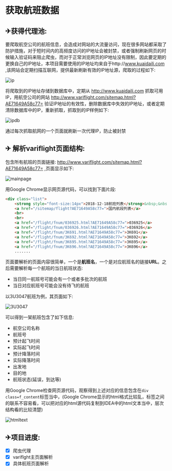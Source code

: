 # 获取航班数据

## ✈获得代理池:

要爬取航空公司的航班信息，会造成对网站的大流量访问，现在很多网站都采取了防护措施，对于短时间内的高频度访问的IP地址会被封禁，或者强制刷新网页的时候输入验证码来阻止爬虫，而对于正常浏览网页的IP地址没有限制，因此要定期的更换自己的IP地址，本项目需要使用的IP地址均来自于http://www.kuaidaili.com ,该网站会定期扫描互联网，提供最新刷新有效的IP地址源，爬取的过程如下:

![ip](https://github.com/DotDashDotDash/CanWeFly/blob/master/extras/resources/ip.gif)

将爬取到的IP地址存储到数据库中，定期从 http://www.kuaidaili.com 抓取可用IP，用航空公司的网站 http://www.variflight.com/sitemap.html?AE71649A58c77= 验证IP地址的有效性，删除数据库中失效的IP地址，或者定期清除数据库中的IP，重新抓取，抓取到的IP样例如下:

![ipdb](https://github.com/DotDashDotDash/CanWeFly/blob/master/extras/resources/ipdb.png) 

通过每次抓取航网的一个页面就刷新一次代理IP，防止被封禁

## ✈ 解析variflight页面结构:

包含所有航班的页面链接: http://www.variflight.com/sitemap.html?AE71649A58c77= ,页面显示如下:

![mainpage](https://github.com/DotDashDotDash/CanWeFly/blob/master/extras/resources/mainpage.png)

用Google Chrome显示网页源代码，可以找到下面片段:

```html
<div class="list">
    <strong style="font-size:14px">2018-12-18航班列表</strong>&nbsp;&nbsp;&nbsp;&nbsp;
    <a href="/sitemap/flight?AE71649A58c77=">国内航段列表</a>
    <br>
    <br>
    <a href="/flight/fnum/036925.html?AE71649A58c77=">036925</a>
    <a href="/flight/fnum/036926.html?AE71649A58c77=">036926</a>
    <a href="/flight/fnum/3K691.html?AE71649A58c77=">3K691</a>
    <a href="/flight/fnum/3K692.html?AE71649A58c77=">3K692</a>
    <a href="/flight/fnum/3K695.html?AE71649A58c77=">3K695</a>
    <a href="/flight/fnum/3K696.html?AE71649A58c77=">3K696</a>
    .......
```

页面要解析的页面内容很简单，一个是**航班名**，一个是对应航班名的链接**URL**。之后需要解析每一个航班的当日航班状态:

* 当日同一航班号可能会有一个或者多批次的航班
* 当日对应航班号可能会没有待飞的航班

以3U3047航班为例，其页面如下:

![3U3047](https://github.com/DotDashDotDash/CanWeFly/blob/master/extras/resources/3U3047.png)

可以得到一架航班包含了如下信息:

* 航空公司名称
* 航班号
* 预计起飞时间
* 实际起飞时间
* 预计降落时间
* 实际降落时间
* 出发地
* 目的地
* 航班状态(延误，到达等)

用Google Chrome检查网页源代码，观察得到上述对应的信息包含在`div class=f_content`标签当中，(Google Chrome显示的html格式比较乱，标签之间的联系不容易看，可以把对应的html源代码复制到IDEA中的html文本当中，层次结构看的比较清楚)

![htmltext](https://github.com/DotDashDotDash/CanWeFly/blob/master/extras/resources/htmltext.png)

## ✈项目进度:

- [x] 爬虫代理 
- [x] variflght主页面解析
- [x] 具体航班页面解析
